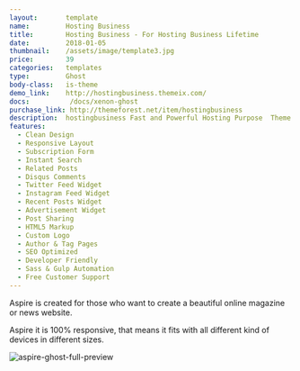```yaml
---
layout:       template
name:         Hosting Business
title:        Hosting Business - For Hosting Business Lifetime
date:         2018-01-05
thumbnail:    /assets/image/template3.jpg
price:        39
categories:   templates
type:         Ghost
body-class:   is-theme
demo_link:    http://hostingbusiness.themeix.com/
docs:          /docs/xenon-ghost
purchase_link: http://themeforest.net/item/hostingbusiness
description:  hostingbusiness Fast and Powerful Hosting Purpose  Theme. Lorem ipsum dolor sit amet, consectetur adipisicing elit. Ex error doloremque porro harum eos atque repellat quisquam non expedita quae, ut, nulla aliquam nemo a, adipisci nisi ea vero mollitia?
features:
  - Clean Design
  - Responsive Layout
  - Subscription Form
  - Instant Search
  - Related Posts
  - Disqus Comments
  - Twitter Feed Widget
  - Instagram Feed Widget
  - Recent Posts Widget
  - Advertisement Widget
  - Post Sharing
  - HTML5 Markup
  - Custom Logo
  - Author & Tag Pages
  - SEO Optimized
  - Developer Friendly
  - Sass & Gulp Automation
  - Free Customer Support
---
```


Aspire is created for those who want to create a beautiful online magazine or news website.

Aspire it is 100% responsive, that means it fits with all different kind of devices in different sizes.

![aspire-ghost-full-preview](/images/themes/ghost/aspire/full-preview.png)